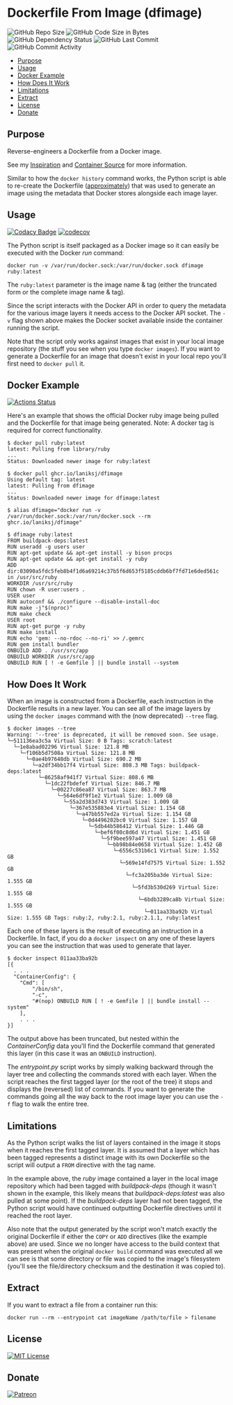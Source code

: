 # Dockerfile From Image (dfimage)

![GitHub Repo Size](https://img.shields.io/github/repo-size/laniksj/dfimage)
![GitHub Code Size in Bytes](https://img.shields.io/github/languages/code-size/laniksj/dfimage)
![GitHub Dependency Status](https://img.shields.io/librariesio/github/laniksj/dfimage)
![GitHub Last Commit](https://img.shields.io/github/last-commit/laniksj/dfimage)
![GitHub Commit Activity](https://img.shields.io/github/commit-activity/m/laniksj/dfimage)

- [Purpose](#purpose)
- [Usage](#usage)
- [Docker Example](#docker-example)
- [How Does It Work](#how-does-it-work)
- [Limitations](#limitations)
- [Extract](#extract)
- [License](#license)
- [Donate](#donate)

## Purpose

Reverse-engineers a Dockerfile from a Docker image.

See my [Inspiration](https://github.com/CenturyLinkLabs/dockerfile-from-image) and [Container Source](https://hub.docker.com/r/chenzj/dfimage/) for more information.

Similar to how the `docker history` command works, the Python script is able to re-create the Dockerfile ([approximately](#limitations)) that was used to generate an image using the metadata that Docker stores alongside each image layer.

## Usage

[![Codacy Badge](https://app.codacy.com/project/badge/Grade/e49393ee816646f28044e4d4f386f5ac)](https://www.codacy.com/gh/LanikSJ/dfimage/dashboard?utm_source=github.com&utm_medium=referral&utm_content=LanikSJ/dfimage&utm_campaign=Badge_Grade)
[![codecov](https://codecov.io/gh/LanikSJ/dfimage/branch/master/graph/badge.svg)](https://codecov.io/gh/LanikSJ/dfimage)

The Python script is itself packaged as a Docker image so it can easily be executed with the Docker _run_ command:

    docker run -v /var/run/docker.sock:/var/run/docker.sock dfimage ruby:latest

The `ruby:latest` parameter is the image name & tag (either the truncated form or the complete image name & tag).

Since the script interacts with the Docker API in order to query the metadata for the various image layers it needs access to the Docker API socket. The `-v` flag shown above makes the Docker socket available inside the container running the script.

Note that the script only works against images that exist in your local image repository (the stuff you see when you type `docker images`). If you want to generate a Dockerfile for an image that doesn't exist in your local repo you'll first need to `docker pull` it.

## Docker Example

[![Actions Status](https://github.com/LanikSJ/dfimage/workflows/Docker%20Publish/badge.svg)](https://github.com/LanikSJ/dfimage/actions)

Here's an example that shows the official Docker ruby image being pulled and the Dockerfile for that image being generated. Note: A docker tag is required for correct functionality.

    $ docker pull ruby:latest
    latest: Pulling from library/ruby
    ...
    Status: Downloaded newer image for ruby:latest

    $ docker pull ghcr.io/laniksj/dfimage
    Using default tag: latest
    latest: Pulling from dfimage
    ...
    Status: Downloaded newer image for dfimage:latest

    $ alias dfimage="docker run -v /var/run/docker.sock:/var/run/docker.sock --rm ghcr.io/laniksj/dfimage"

    $ dfimage ruby:latest
    FROM buildpack-deps:latest
    RUN useradd -g users user
    RUN apt-get update && apt-get install -y bison procps
    RUN apt-get update && apt-get install -y ruby
    ADD dir:03090a5fdc5feb8b4f1d6a69214c37b5f6d653f5185cddb6bf7fd71e6ded561c in /usr/src/ruby
    WORKDIR /usr/src/ruby
    RUN chown -R user:users .
    USER user
    RUN autoconf && ./configure --disable-install-doc
    RUN make -j"$(nproc)"
    RUN make check
    USER root
    RUN apt-get purge -y ruby
    RUN make install
    RUN echo 'gem: --no-rdoc --no-ri' >> /.gemrc
    RUN gem install bundler
    ONBUILD ADD . /usr/src/app
    ONBUILD WORKDIR /usr/src/app
    ONBUILD RUN [ ! -e Gemfile ] || bundle install --system

## How Does It Work

When an image is constructed from a Dockerfile, each instruction in the Dockerfile results in a new layer. You can see all of the image layers by using the `docker images` command with the (now deprecated) `--tree` flag.

    $ docker images --tree
    Warning: '--tree' is deprecated, it will be removed soon. See usage.
    └─511136ea3c5a Virtual Size: 0 B Tags: scratch:latest
      └─1e8abad02296 Virtual Size: 121.8 MB
        └─f106b5d7508a Virtual Size: 121.8 MB
          └─0ae4b97648db Virtual Size: 690.2 MB
            └─a2df34bb17f4 Virtual Size: 808.3 MB Tags: buildpack-deps:latest
              └─86258af941f7 Virtual Size: 808.6 MB
                └─1dc22fbdefef Virtual Size: 846.7 MB
                  └─00227c86ea87 Virtual Size: 863.7 MB
                    └─564e6df9f1e2 Virtual Size: 1.009 GB
                      └─55a2d383d743 Virtual Size: 1.009 GB
                        └─367e535883e4 Virtual Size: 1.154 GB
                          └─a47bb557ed2a Virtual Size: 1.154 GB
                            └─0d4496202bc0 Virtual Size: 1.157 GB
                              └─5db44b586412 Virtual Size: 1.446 GB
                                └─bef6f00c8d6d Virtual Size: 1.451 GB
                                  └─5f9bee597a47 Virtual Size: 1.451 GB
                                    └─bb98b84e0658 Virtual Size: 1.452 GB
                                      └─6556c531b6c1 Virtual Size: 1.552 GB
                                        └─569e14fd7575 Virtual Size: 1.552 GB
                                          └─fc3a205ba3de Virtual Size: 1.555 GB
                                            └─5fd3b530d269 Virtual Size: 1.555 GB
                                              └─6bdb3289ca8b Virtual Size: 1.555 GB
                                                └─011aa33ba92b Virtual Size: 1.555 GB Tags: ruby:2, ruby:2.1, ruby:2.1.1, ruby:latest

Each one of these layers is the result of executing an instruction in a Dockerfile. In fact, if you do a `docker inspect` on any one of these layers you can see the instruction that was used to generate that layer.

    $ docker inspect 011aa33ba92b
    [{
      . . .
      "ContainerConfig": {
        "Cmd": [
            "/bin/sh",
            "-c",
            "#(nop) ONBUILD RUN [ ! -e Gemfile ] || bundle install --system"
        ],
        . . .
    }]

The output above has been truncated, but nested within the _ContainerConfig_ data you'll find the Dockerfile command that generated this layer (in this case it was an `ONBUILD` instruction).

The _entrypoint.py_ script works by simply walking backward through the layer tree and collecting the commands stored with each layer. When the script reaches the first tagged layer (or the root of the tree) it stops and displays the (reversed) list of commands. If you want to generate the commands going all the way back to the root image layer you can use the `-f` flag to walk the entire tree.

## Limitations

As the Python script walks the list of layers contained in the image it stops when it reaches the first tagged layer. It is assumed that a layer which has been tagged represents a distinct image with its own Dockerfile so the script will output a `FROM` directive with the tag name.

In the example above, the _ruby_ image contained a layer in the local image repository which had been tagged with _buildpack-deps_ (though it wasn't shown in the example, this likely means that _buildpack-deps:latest_ was also pulled at some point). If the _buildpack-deps_ layer had not been tagged, the Python script would have continued outputting Dockerfile directives until it reached the root layer.

Also note that the output generated by the script won't match exactly the original Dockerfile if either the `COPY` or `ADD` directives (like the example above) are used. Since we no longer have access to the build context that was present when the original `docker build` command was executed all we can see is that some directory or file was copied to the image's filesystem (you'll see the file/directory checksum and the destination it was copied to).

## Extract

If you want to extract a file from a container run this:

    docker run --rm --entrypoint cat imageName /path/to/file > filename

## License

[![MIT License](https://img.shields.io/badge/license-MIT-blue)](https://en.wikipedia.org/wiki/MIT_License)

## Donate

[![Patreon](https://img.shields.io/badge/patreon-donate-blue.svg)](https://www.patreon.com/laniksj/overview)
